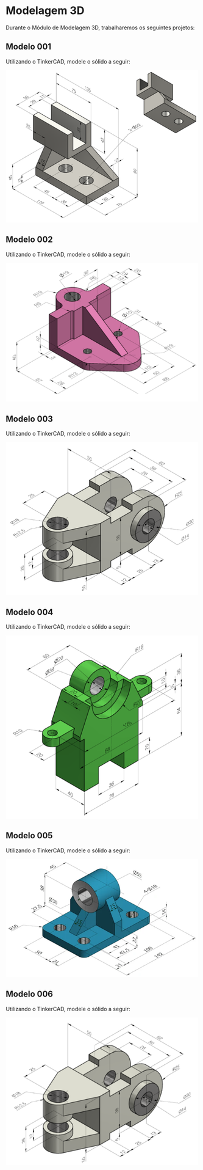 <!--
IA, APOIO VOCAL, SGI, AMBIENTACAO
-->

# Modelagem 3D

Durante o Módulo de Modelagem 3D, trabalharemos os seguintes projetos:

## Modelo 001 

Utilizando o TinkerCAD, modele o sólido a seguir:

<img src="/img/CAD_3D_001.png" alt="Modelo 3D">

## Modelo 002

Utilizando o TinkerCAD, modele o sólido a seguir:

<img src="/img/CAD_3D_002.png" alt="Modelo 3D">

## Modelo 003

Utilizando o TinkerCAD, modele o sólido a seguir:

<img src="/img/CAD_3D_003.png" alt="Modelo 3D">

## Modelo 004

Utilizando o TinkerCAD, modele o sólido a seguir:

<img src="/img/CAD_3D_004.png" alt="Modelo 3D">

## Modelo 005 

Utilizando o TinkerCAD, modele o sólido a seguir:

<img src="/img/CAD_3D_005.png" alt="Modelo 3D">

## Modelo 006

Utilizando o TinkerCAD, modele o sólido a seguir:

<img src="/img/CAD_3D_006.png" alt="Modelo 3D">

<!--

## Modelo 007

Utilizando o TinkerCAD, modele o sólido a seguir:

<img src="/img/CAD_3D_007.png" alt="Modelo 3D">

## Modelo 008

Utilizando o TinkerCAD, modele o sólido a seguir:

<img src="/img/CAD_3D_008.png" alt="Modelo 3D">

---

## Instruções para Compartilhamento no TinkerCAD

Após modelar cada um dos sólidos no TinkerCAD, você deve gerar um link de compartilhamento para permitir a visualização do projeto. Siga rigorosamente o tutorial abaixo:

### 1. Acesse o projeto no TinkerCAD

Abra o modelo que deseja compartilhar.

### 2. Clique no botão `Send To`

No canto superior direito da tela do TinkerCAD, clique em **Send To**:

![Passo 2](img/TNKCAD_01.png)

### 3. Selecione `Invite people`

Role a janela até a seção *Share over IM or email* e clique em **Invite people**:

![Passo 3](img/TNKCAD_02.png)

### 4. Gere o link de compartilhamento

Clique em **Generate new link** para criar um link único e permanente:

![Passo 4](img/TNKCAD_03.png)

### 5. Copie o link gerado

Clique em **Copy link** e salve esse endereço:

![Passo 5](img/TNKCAD_04.png)

---

### 6. Entrega

Encaminhe ao e-mail `klayton.castro@ceub.edu.br` os links dos sólidos que você modelou, conforme o exemplo abaixo:

>Modelo 01 - https://www.tinkercad.com/things/...
>Modelo 02 - https://www.tinkercad.com/things/...
>Modelo 03 - https://www.tinkercad.com/things/...
>Modelo 04 - https://www.tinkercad.com/things/...

-->